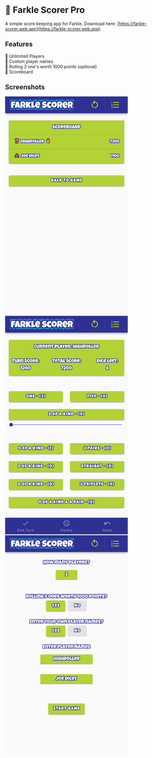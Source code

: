 # 🎲 Farkle Scorer Pro
A simple score keeping app for Farkle. Download here: [https://farkle-scorer.web.app](https://farkle-scorer.web.app)

## Features
 🎲 Unlimited Players  
 🎲 Custom player names  
 🎲 Rolling 3 one's worth 1000 points (optional)  
 🎲 Scoreboard  

## Screenshots
<div style="display: inline-block">
    <img src="public/images/screenshots/scoreboard.png" width="400" />
    <img src="public/images/screenshots/home.png" width="400" />
    <img src="public/images/screenshots/settings.png" width="400" />
</div>